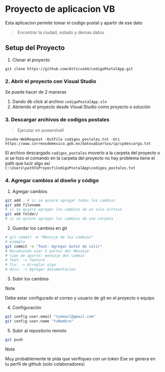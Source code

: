 # Proyecto de aplicacion VB 

Esta aplicacion permite tomar el codigo postal
y apartir de ese dato 
> Encontrar la ciudad, estado y demas datos

## Setup del Proyecto

1. Clonar el proyecto 

```pwsh
git clone https://github.com/Atticus64/codigoPostalApp.git
```

### 2. Abrir el proyecto con Visual Studio 

Se puede hacer de 2 maneras 

1. Dando db click al archivo `codigoPostalApp.sln`  
2. Abriendo el proyecto desde Visual Studio como proyecto o solución

### 3. Descargar archivos de codigos postales

> Ejecutar en powershell

```pwsh
Invoke-WebRequest -OutFile codigos_postales.txt -Uri https://www.correosdemexico.gob.mx/datosabiertos/cp/cpdescarga.txt
```

El archivo descargado `codigos_postales` moverlo a la carpeta del proyecto 
o si se hizo el comando en la carpeta del proyecto no hay problema
tiene el path que lucir algo así `C:\Users\pathToProyect\CodigoPostalApp\codigos_postales.txt`

### 4. Agregar cambios al diseño y código

1. Agregar cambios

```bash
git add . # si se quiere agregar todos los cambios
git add filename 
# si se quiere agregar los cambios de un solo archivo
git add folder/
# si se quiere agregar los cambios de una carpeta
```

2. Guardar los cambios en git

```bash
# git commit -m "Mensaje de los cambios"
# ejemplo
git commit -m "feat: Agregar boton de salir"
# Recomiendo usar 2 partes del Mensaje
# tipo de aporte: mensaje del cambio
# feat: -> feature
# fix: -> Arreglar algo
# docs: -> Agregar documentacion
```

3. Subir los cambios

> [!NOTE]
> Debe estar configurado el correo y usuario de git en el proyecto o equipo

4. Configuración

```bash
git config user.email "tuemail@gmail.com"
git config user.name "tuNombre"
```

5. Subir al repositorio remoto

```bash
git push 
```

> [!NOTE]
> Muy probablemente te pida que verifiques con un token
> Ese se genera en tu perfil de github (solo colaboradores)


